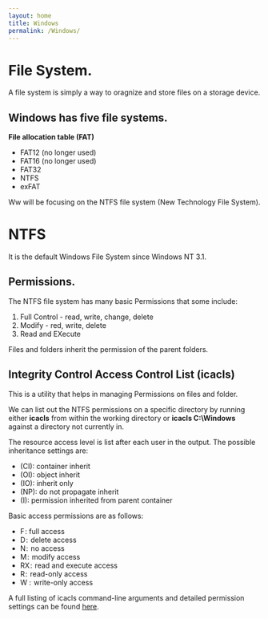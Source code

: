 ```yaml
---
layout: home
title: Windows
permalink: /Windows/
---
```


# File System.
A file system is simply a way to oragnize and store files on a storage device.

## Windows has five file systems.

<!--more-->

**File allocation table (FAT)**

* FAT12 (no longer used)
* FAT16 (no longer used)
* FAT32
* NTFS
* exFAT

Ww will be focusing on the NTFS file system (New Technology File System).

# NTFS

It is the default Windows File System since Windows NT 3.1.

## Permissions.

The NTFS file system has many basic Permissions that some include:

1. Full Control - read, write, change, delete
2. Modify - red, write, delete
3. Read and EXecute

Files and folders inherit the permission of the parent folders.

## Integrity Control Access Control List (icacls)

This is a utility that helps in managing Permissions on files and folder.

We can list out the NTFS permissions on a specific directory by running either **icacls** from within the working directory or **icacls C:\Windows** against a directory not currently in.

The resource access level is list after each user in the output. The possible inheritance settings are:

* (CI): container inherit
* (OI): object inherit
* (IO): inherit only
* (NP): do not propagate inherit
* (I): permission inherited from parent container

Basic access permissions are as follows:

* F : full access
* D :  delete access
* N :  no access
* M :  modify access
* RX :  read and execute access
* R :  read-only access
* W :  write-only access

A full listing of icacls command-line arguments and detailed permission settings can be found [here](https://docs.microsoft.com/en-us/windows-server/administration/windows-commands/icacls).

